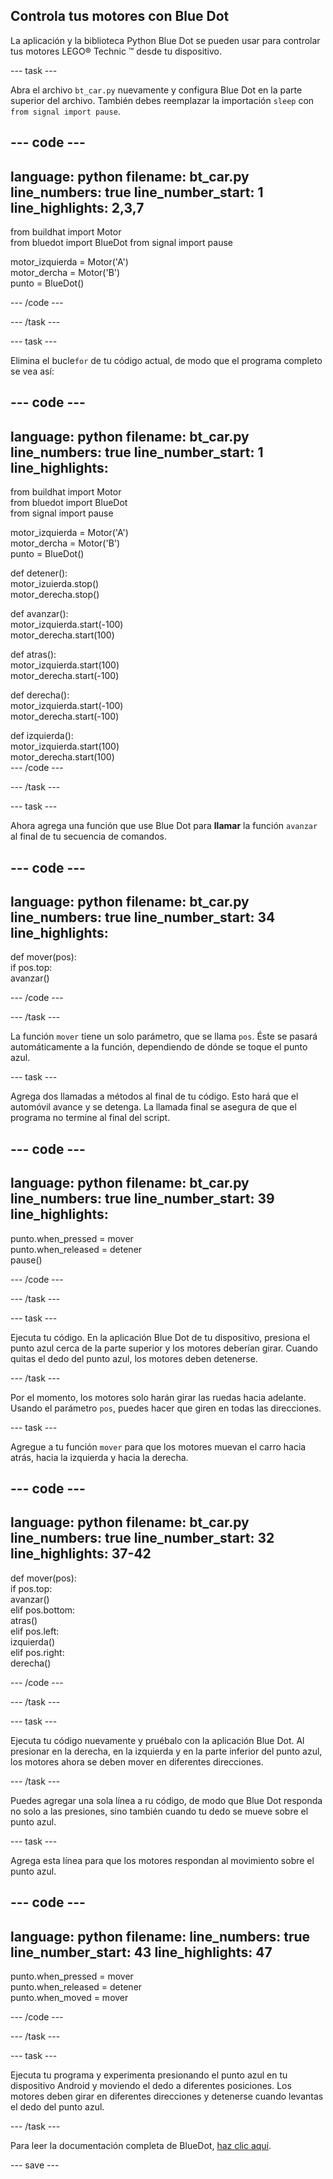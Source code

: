 ## Controla tus motores con Blue Dot

La aplicación y la biblioteca Python Blue Dot se pueden usar para controlar tus motores LEGO® Technic ™ desde tu dispositivo.

--- task ---

Abra el archivo `bt_car.py` nuevamente y configura Blue Dot en la parte superior del archivo. También debes reemplazar la importación `sleep` con `from signal import pause`.

--- code ---
---
language: python filename: bt_car.py line_numbers: true line_number_start: 1
line_highlights: 2,3,7
---

from buildhat import Motor    
from bluedot import BlueDot from signal import pause

motor_izquierda = Motor('A')     
motor_dercha = Motor('B')     
punto = BlueDot()

--- /code ---

--- /task ---

--- task ---

Elimina el bucle`for` de tu código actual, de modo que el programa completo se vea así:

--- code ---
---
language: python filename: bt_car.py line_numbers: true line_number_start: 1
line_highlights:
---

from buildhat import Motor    
from bluedot import BlueDot     
from signal import pause

motor_izquierda = Motor('A')     
motor_dercha = Motor('B')     
punto = BlueDot()


def detener():     
motor_izuierda.stop()     
motor_derecha.stop()


def avanzar():     
motor_izquierda.start(-100)     
motor_derecha.start(100)


def atras():     
motor_izquierda.start(100)     
motor_derecha.start(-100)


def derecha():     
motor_izquierda.start(-100)     
motor_derecha.start(-100)


def izquierda():     
motor_izquierda.start(100)     
motor_derecha.start(100)     
--- /code ---

--- /task ---

--- task ---

Ahora agrega una función que use Blue Dot para **llamar** la función `avanzar` al final de tu secuencia de comandos.

--- code ---
---
language: python filename: bt_car.py line_numbers: true line_number_start: 34
line_highlights:
---

def mover(pos):     
if pos.top:     
avanzar()

--- /code ---

--- /task ---

La función `mover` tiene un solo parámetro, que se llama `pos`. Éste se pasará automáticamente a la función, dependiendo de dónde se toque el punto azul.

--- task ---

Agrega dos llamadas a métodos al final de tu código. Esto hará que el automóvil avance y se detenga. La llamada final se asegura de que el programa no termine al final del script.

--- code ---
---
language: python filename: bt_car.py line_numbers: true line_number_start: 39
line_highlights:
---

punto.when_pressed = mover    
punto.when_released = detener   
pause()

--- /code ---

--- /task ---

--- task ---

Ejecuta tu código. En la aplicación Blue Dot de tu dispositivo, presiona el punto azul cerca de la parte superior y los motores deberían girar. Cuando quitas el dedo del punto azul, los motores deben detenerse.

--- /task ---

Por el momento, los motores solo harán girar las ruedas hacia adelante. Usando el parámetro `pos`, puedes hacer que giren en todas las direcciones.

--- task ---

Agregue a tu función `mover` para que los motores muevan el carro hacia atrás, hacia la izquierda y hacia la derecha.

--- code ---
---
language: python filename: bt_car.py line_numbers: true line_number_start: 32
line_highlights: 37-42
---


def mover(pos):    
if pos.top:    
avanzar()    
elif pos.bottom:    
atras()    
elif pos.left:    
izquierda()     
elif pos.right:    
derecha()


--- /code ---

--- /task ---

--- task ---

Ejecuta tu código nuevamente y pruébalo con la aplicación Blue Dot. Al presionar en la derecha, en la izquierda y en la parte inferior del punto azul, los motores ahora se deben mover en diferentes direcciones.

--- /task ---

Puedes agregar una sola línea a ru código, de modo que Blue Dot responda no solo a las presiones, sino también cuando tu dedo se mueve sobre el punto azul.

--- task ---

Agrega esta línea para que los motores respondan al movimiento sobre el punto azul.

--- code ---
---
language: python filename: line_numbers: true line_number_start: 43
line_highlights: 47
---


punto.when_pressed = mover    
punto.when_released = detener    
punto.when_moved = mover

--- /code ---

--- /task ---

--- task ---

Ejecuta tu programa y experimenta presionando el punto azul en tu dispositivo Android y moviendo el dedo a diferentes posiciones. Los motores deben girar en diferentes direcciones y detenerse cuando levantas el dedo del punto azul.

--- /task ---

Para leer la documentación completa de BlueDot, [haz clic aquí](https://bluedot.readthedocs.io/en/latest/).

--- save ---
